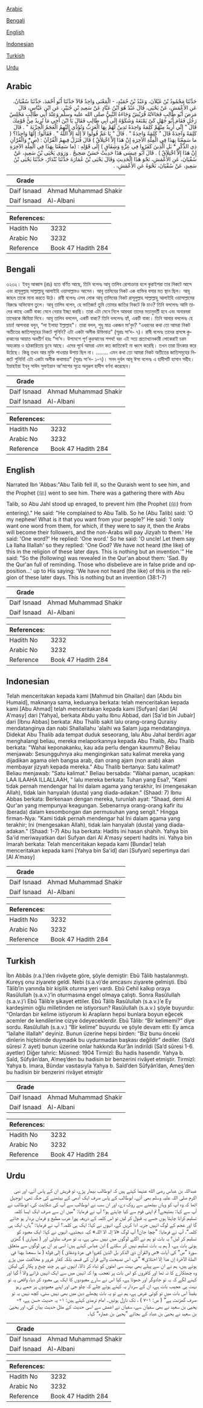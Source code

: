 [Arabic](#arabic)

[Bengali](#bengali)

[English](#english)

[Indonesian](#indonesian)

[Turkish](#turkish)

[Urdu](#urdu)

## Arabic


<div dir="rtl" lang="ar" style={{fontSize:'larger',backgroundColor:'#f8f9fa',padding:20}}>
حَدَّثَنَا مَحْمُودُ بْنُ غَيْلاَنَ، وَعَبْدُ بْنُ حُمَيْدٍ، - الْمَعْنَى وَاحِدٌ قَالاَ حَدَّثَنَا أَبُو أَحْمَدَ، حَدَّثَنَا سُفْيَانُ، عَنِ الأَعْمَشِ، عَنْ يَحْيَى، قَالَ عَبْدٌ هُوَ ابْنُ عَبَّادٍ عَنْ سَعِيدِ بْنِ جُبَيْرٍ، عَنِ ابْنِ عَبَّاسٍ، قَالَ مَرِضَ أَبُو طَالِبٍ فَجَاءَتْهُ قُرَيْشٌ وَجَاءَهُ النَّبِيُّ صلى الله عليه وسلم وَعِنْدَ أَبِي طَالِبٍ مَجْلِسُ رَجُلٍ فَقَامَ أَبُو جَهْلٍ كَىْ يَمْنَعَهُ وَشَكَوْهُ إِلَى أَبِي طَالِبٍ فَقَالَ يَا ابْنَ أَخِي مَا تُرِيدُ مِنْ قَوْمِكَ قَالَ ‏"‏ إِنِّي أُرِيدُ مِنْهُمْ كَلِمَةً وَاحِدَةً تَدِينُ لَهُمْ بِهَا الْعَرَبُ وَتُؤَدِّي إِلَيْهِمُ الْعَجَمُ الْجِزْيَةَ ‏"‏ ‏.‏ قَالَ كَلِمَةً وَاحِدَةً قَالَ ‏"‏ كَلِمَةً وَاحِدَةً ‏"‏ ‏.‏ قَالَ ‏"‏ يَا عَمِّ قُولُوا لاَ إِلَهَ إِلاَّ اللَّهُ ‏"‏ ‏.‏ فَقَالُوا‏:‏ إِلَهًا وَاحِدًا‏؟‏ ‏(‏ ما سَمِعْنَا بِهَذَا فِي الْمِلَّةِ الآخِرَةِ إِنْ هَذَا إِلاَّ اخْتِلاَقٌ ‏)‏ قَالَ فَنَزَلَ فِيهِمُ الْقُرْآنُ ‏:‏ ‏(‏ص* وَالْقُرْآنِ ذِي الذِّكْرِ * بَلِ الَّذِينَ كَفَرُوا فِي عِزَّةٍ وَشِقَاقٍ ‏)‏ إِلَى قَوْلِهِ ‏:‏ ‏(‏ما سَمِعْنَا بِهَذَا فِي الْمِلَّةِ الآخِرَةِ إِنْ هَذَا إِلاَّ اخْتِلاَقٌ ‏)‏ ‏.‏ قَالَ أَبُو عِيسَى هَذَا حَدِيثٌ حَسَنٌ صَحِيحٌ ‏.‏ وَرَوَى يَحْيَى بْنُ سَعِيدٍ، عَنْ سُفْيَانَ، عَنِ الأَعْمَشِ، نَحْوَ هَذَا الْحَدِيثِ وَقَالَ يَحْيَى بْنُ عُمَارَةَ حَدَّثَنَا بُنْدَارٌ، حَدَّثَنَا يَحْيَى بْنُ سَعِيدٍ، عَنْ سُفْيَانَ، نَحْوَهُ عَنِ الأَعْمَشِ، ‏.‏
</div>
<div style={{backgroundColor:'#f8f9fa',padding:20, marginBottom: 10}}><table> <thead> <tr> <th>Grade</th> <th></th> </tr> </thead> <tbody> <tr><td>Daif Isnaad</td><td>Ahmad Muhammad Shakir</td></tr><tr><td>Daif Isnaad</td><td>Al-Albani</td></tr></tbody></table><table> <thead> <tr> <th>References:</th> <th></th> </tr> </thead> <tbody><tr><td>Hadith No</td><td>3232</td></tr><tr><td>Arabic No</td><td>3232</td></tr><tr><td>Reference</td><td>Book 47 Hadith 284</td></tr></tbody></table></div>

## Bengali


<div dir="ltr" lang="bn" style={{fontSize:'larger',backgroundColor:'#f8f9fa',padding:20}}>
৩২৩২। ইবনু আব্বাস (রাঃ) হতে বর্ণিত আছে, তিনি বলেনঃ আবূ তালিব রোগাক্রান্ত হলে কুরাইশরা তার নিকটে আসে এবং রাসূলুল্লাহ সাল্লাল্লাহু আলাইহি ওয়াসাল্লামও আসেন। আবূ তালিবের নিকট এক ব্যক্তির বসার মত স্থান ছিল। আবূ জাহল তাকে মানা করতে উঠে। রাবী বলেনঃ এসব লোক আবূ তালিবের নিকট রাসূলুল্লাহ সাল্লাল্লাহু আলাইহি ওয়াসাল্লামের বিরুদ্ধে অভিযোগ তুলে। আবূ তালিব বলেন, হে ভাতিজা! তুমি তোমার জাতির নিকটে কি চাও? তিনি বললেনঃ আমি তাদের কাছে একটি বাক্য মেনে নেয়ার ইচ্ছা করছি। তারা এটা মেনে নিলে আরবরা তাদের মতানুবর্তী হবে এবং অনারবরা তাদেরকে জিযিয়া দিবে। আবূ তালিব বললেন, একটি বাক্য? তিনি বললেনঃ হ্যাঁ, একটি বাক্য। তিনি আবার বললেনঃ হে চাচা! আপনারা বলুন, “লা ইলাহা ইল্লাল্লাহ"। তারা বলল, শুধু মাত্র একজন মা’বুদ? “এধরনের কথা তো আমরা নিকট অতীতের জাতিসমূহের নিকটে শুনিনি? এটা একটা অলীক উক্তিমাত্র" (সূরাঃ সা’দ- ৭)। রাবী বলেনঃ তাদের প্রসঙ্গে কুরআনের আয়াত অবতীর্ণ হয়ঃ “সা’দ। উপদেশে পূর্ণ কুরআনের শপথ! বরং এই সত্য প্রত্যাখ্যানকারী লোকেরাই চরম অহংকার ও হঠকারিতায় ডুবে আছে। এদের পূর্বে আমরা এমন কত জাতিকেই না ধ্বংস করেছি। তখন তারা চিৎকার করে উঠেছে। কিন্তু তখন আর মুক্তি পাওয়ার উপায় ছিল না। ........ এমন কথা তো আমরা নিকট অতীতের জাতিসমূহের নিকটে শুনিনি! এটা একটা অলীক কথামাত্র" (সূরাঃ সা’দ- ১-৭)। সনদ দুর্বল আবূ ঈসা বলেনঃ এ হাদীসটি হাসান সহীহ। ইয়াহইয়া ইবনু সাঈদ সুফইয়ান আ'মাশের সূত্রে অনুরূপ হাদীস বর্ণনা করেছেন।
</div>
<div style={{backgroundColor:'#f8f9fa',padding:20, marginBottom: 10}}><table> <thead> <tr> <th>Grade</th> <th></th> </tr> </thead> <tbody> <tr><td>Daif Isnaad</td><td>Ahmad Muhammad Shakir</td></tr><tr><td>Daif Isnaad</td><td>Al-Albani</td></tr></tbody></table><table> <thead> <tr> <th>References:</th> <th></th> </tr> </thead> <tbody><tr><td>Hadith No</td><td>3232</td></tr><tr><td>Arabic No</td><td>3232</td></tr><tr><td>Reference</td><td>Book 47 Hadith 284</td></tr></tbody></table></div>

## English


<div dir="ltr" lang="en" style={{fontSize:'larger',backgroundColor:'#f8f9fa',padding:20}}>
Narrated Ibn 'Abbas:"Abu Talib fell ill, so the Quraish went to see him, and the Prophet (ﷺ) went to see him. There was a gathering there with Abu Talib, so Abu Jahl stood up enraged, to prevent him (the Prophet (ﷺ) from entering)." He said: "He complained to Abu Talib. So he (Abu Talib) said: 'O my nephew! What is it that you want from your people?' He said: 'I only want one word from them, for which, if they were to say it, then the Arabs will become their followers, and the non-Arabs will pay Jizyah to them.' He said: 'One word?' He replied: 'One word.' So he said: 'O uncle! Let them say La Ilaha Illallah' so they replied: 'One God? We have not heard (the like) of this in the religion of these later days. This is nothing but an invention.'" He said: "So the (following) was revealed in the Qur'an about them: 'Sad. By the Qur'an full of reminding. Those who disbelieve are in false pride and opposition...' up to His saying: 'We have not heard (the like) of this in the religion of these later days. This is nothing but an invention (38:1-7)
</div>
<div style={{backgroundColor:'#f8f9fa',padding:20, marginBottom: 10}}><table> <thead> <tr> <th>Grade</th> <th></th> </tr> </thead> <tbody> <tr><td>Daif Isnaad</td><td>Ahmad Muhammad Shakir</td></tr><tr><td>Daif Isnaad</td><td>Al-Albani</td></tr></tbody></table><table> <thead> <tr> <th>References:</th> <th></th> </tr> </thead> <tbody><tr><td>Hadith No</td><td>3232</td></tr><tr><td>Arabic No</td><td>3232</td></tr><tr><td>Reference</td><td>Book 47 Hadith 284</td></tr></tbody></table></div>

## Indonesian


<div dir="ltr" lang="id" style={{fontSize:'larger',backgroundColor:'#f8f9fa',padding:20}}>
Telah menceritakan kepada kami [Mahmud bin Ghailan] dan [Abdu bin Humaid], maknanya sama, keduanya berkata: telah menceritakan kepada kami [Abu Ahmad] telah menceritakan kepada kami [Sufyan] dari [Al A'masy] dari [Yahya], berkata Abdu yaitu Ibnu Abbad, dari [Sa'id bin Jubair] dari [Ibnu Abbas] berkata: Abu Thalib sakit lalu orang-orang Quraisy mendatanginya dan nabi Shallallahu 'alaihi wa Salam juga mendatanginya. Didekat Abu Thalib ada tempat duduk seseorang, lalu Abu Jahal berdiri agar menghalangi beliau, mereka melaporkannya kepada Abu Thalib, Abu Thalib berkata: "Wahai keponakanku, kau ada perlu dengan kaummu? Beliau menjawab: Sesungguhnya aku menginginkan satu kalimat mereka yang dijadikan agama oleh bangsa arab, dan orang ajam (non arab) akan membayar jizyah kepada mereka." Abu Thalib bertanya: Satu kalimat? Beliau menjawab: "Satu kalimat." Beliau bersabda: "Wahai paman, ucapkan: LAA ILAAHA ILLALLAAH, " lalu mereka berkata: Tuhan yang Esa?, "Kami tidak pernah mendengar hal Ini dalam agama yang terakhir, Ini (mengesakan Allah), tidak lain hanyalah (dusta) yang diada-adakan." (Shaad: 7) Ibnu Abbas berkata: Berkenaan dengan mereka, turunlah ayat: "Shaad, demi Al Qur'an yang mempunyai keagungan. Sebenarnya orang-orang kafir itu (berada) dalam kesombongan dan permusuhan yang sengit." Hingga firman-Nya: "Kami tidak pernah mendengar hal Ini dalam agama yang terakhir; Ini (mengesakan Allah), tidak lain hanyalah (dusta) yang diada-adakan." (Shaad: 1-7) Abu Isa berkata: Hadits ini hasan shahih. Yahya bin Sa'id meriwayatkan dari Sufyan dari Al A'masy seperti hadits ini. Yahya bin Imarah berkata: Telah menceritakan kepada kami [Bundar] telah menceritakan kepada kami [Yahya bin Sa'id] dari [Sufyan] sepertinya dari [Al A'masy]
</div>
<div style={{backgroundColor:'#f8f9fa',padding:20, marginBottom: 10}}><table> <thead> <tr> <th>Grade</th> <th></th> </tr> </thead> <tbody> <tr><td>Daif Isnaad</td><td>Ahmad Muhammad Shakir</td></tr><tr><td>Daif Isnaad</td><td>Al-Albani</td></tr></tbody></table><table> <thead> <tr> <th>References:</th> <th></th> </tr> </thead> <tbody><tr><td>Hadith No</td><td>3232</td></tr><tr><td>Arabic No</td><td>3232</td></tr><tr><td>Reference</td><td>Book 47 Hadith 284</td></tr></tbody></table></div>

## Turkish


<div dir="ltr" lang="tr" style={{fontSize:'larger',backgroundColor:'#f8f9fa',padding:20}}>
İbn Abbâs (r.a.)’den rivâyete göre, şöyle demiştir: Ebû Tâlib hastalanmıştı. Kureyş onu ziyarete geldi. Nebi (s.a.v)’de amcasını ziyarete gelmişti. Ebû Tâlib’in yanında bir kişilik oturma yeri vardı. Ebû Cehil kalkıp oraya Rasûlullah (s.a.v.)’in oturmasına engel olmaya çalıştı. Sonra Rasûlullah (s.a.v.)’i Ebû Tâlib’e şikayet ettiler. Ebû Tâlib Rasûlullah (s.a.v.)’e Ey kardeşimin oğlu milletinden ne istiyorsun? Rasûlullah (s.a.v.) şöyle buyurdu: “Onlardan bir kelime istiyorum ki Arapların hepsi bunlara boyun eğecek acemler de kendilerine cizye ödeyeceklerdir. Ebû Tâlib: “Bir kelimemi?” diye sordu. Rasûlullah (s.a.v.) “Bir kelime” buyurdu ve şöyle devam etti: Ey amca “lailahe illallah” deyiniz. Bunun üzerine hepsi birden: “Biz bunu önceki dinlerin hiçbirinde duymadık bu uydurmadan başkası değildir” dediler. (Sa’d sûresi 7. ayet) bunun üzerine onlar hakkında Kur’ân indirildi (Sa’d sûresi 1-6. ayetler) Diğer tahric: Müsned: 1904 Tirmizî: Bu hadis hasendir. Yahya b. Saîd, Sûfyân’dan, A’meş’den bu hadisin bir benzerini rivâyet etmiştir. Tirmizî: Yahya b. Imara, Bündar vasıtasıyla Yahya b. Saîd’den Sûfyân’dan, Ameş’den bu hadisin bir benzerini rivâyet etmiştir
</div>
<div style={{backgroundColor:'#f8f9fa',padding:20, marginBottom: 10}}><table> <thead> <tr> <th>Grade</th> <th></th> </tr> </thead> <tbody> <tr><td>Daif Isnaad</td><td>Ahmad Muhammad Shakir</td></tr><tr><td>Daif Isnaad</td><td>Al-Albani</td></tr></tbody></table><table> <thead> <tr> <th>References:</th> <th></th> </tr> </thead> <tbody><tr><td>Hadith No</td><td>3232</td></tr><tr><td>Arabic No</td><td>3232</td></tr><tr><td>Reference</td><td>Book 47 Hadith 284</td></tr></tbody></table></div>

## Urdu


<div dir="rtl" lang="ur" style={{fontSize:'larger',backgroundColor:'#f8f9fa',padding:20}}>
عبداللہ بن عباس رضی الله عنہما کہتے ہیں کہ ابوطالب بیمار پڑے، تو قریش ان کے پاس آئے، اور نبی اکرم صلی اللہ علیہ وسلم بھی آئے، ابوطالب کے پاس صرف ایک آدمی کے بیٹھنے کی جگہ تھی، ابوجہل اٹھا کہ وہ آپ کو وہاں بیٹھنے سے روک دے، اور ان سب نے ابوطالب سے آپ کی شکایت کی، ابوطالب نے آپ سے کہا: بھتیجے! تم اپنی قوم سے کیا چاہتے ہو؟ آپ نے فرمایا: ”میں ان سے صرف ایک ایسا کلمہ تسلیم کرانا چاہتا ہوں جسے یہ قبول کر لیں تو اس کلمہ کے ذریعہ پورا عرب مطیع و فرماں بردار ہو جائے گا اور عجم کے لوگ انہیں جزیہ ادا کریں گے، انہوں نے کہا: ایک ہی کلمہ؟ آپ نے فرمایا: ”ہاں، ایک ہی کلمہ“، آپ نے فرمایا: ”چچا جان! آپ لوگ «لا إلہ الا اللہ» کہہ دیجئیے، انہوں نے کہا: ایک معبود کو تسلیم کر لیں؟ یہ بات تو ہم نے اگلے لوگوں میں نہیں سنی ہے، یہ تو صرف بناوٹی اور ( تمہاری ) گھڑی ہوئی بات ہے، ( ہم یہ بات تسلیم نہیں کر سکتے ) ابن عباس کہتے ہیں: اسی پر ان ہی لوگوں سے متعلق سورۃ ”ص“ کی آیات «ص والقرآن ذي الذكر بل الذين كفروا في عزة وشقاق ) إلى قوله ( ما سمعنا بهذا في الملة الآخرة إن هذا إلا اختلاق» ”صٓ، اس نصیحت والے قرآن کی قسم، بلکہ کفار غرور و مخالفت میں پڑے ہوئے ہیں، ہم نے ان سے پہلے بھی بہت سی امتوں کو تباہ کر ڈالا، انہوں نے ہر چند چیخ و پکار کی لیکن وہ چھٹکارے کا نہ تھا اور کافروں کو اس بات پر تعجب ہوا کہ انہیں میں سے ایک انہیں ڈرانے والا آ گیا اور کہنے لگے کہ یہ تو جادوگر اور جھوٹا ہے، کیا اس نے سارے معبودوں کا ایک ہی معبود کر دیا، واقعی یہ تو بہت ہی عجیب بات ہے، ان کے سردار یہ کہتے ہوئے چلے کہ چلو جی اور اپنے معبودوں پر جمے رہو یقیناً اس بات میں تو کوئی غرض ہے، ہم نے تو یہ بات پچھلے دین میں بھی نہیں سنی، کچھ نہیں یہ تو صرف گھڑنت ہے“ ( ص: ۱-۷ ) ، تک نازل ہوئیں۔ امام ترمذی کہتے ہیں: ۱- یہ حدیث حسن ہے، ۲- یحییٰ بن سعید نے بھی سفیان سے، سفیان نے اعمش سے اسی حدیث کے مثل حدیث بیان کی، اور یحییٰ بن سعید نے یحییٰ بن عباد کے بجائے ”یحییٰ بن عمارہ“ کہا۔
</div>
<div style={{backgroundColor:'#f8f9fa',padding:20, marginBottom: 10}}><table> <thead> <tr> <th>Grade</th> <th></th> </tr> </thead> <tbody> <tr><td>Daif Isnaad</td><td>Ahmad Muhammad Shakir</td></tr><tr><td>Daif Isnaad</td><td>Al-Albani</td></tr></tbody></table><table> <thead> <tr> <th>References:</th> <th></th> </tr> </thead> <tbody><tr><td>Hadith No</td><td>3232</td></tr><tr><td>Arabic No</td><td>3232</td></tr><tr><td>Reference</td><td>Book 47 Hadith 284</td></tr></tbody></table></div>